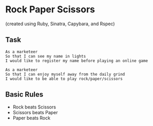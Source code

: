 # Rock Paper Scissors

(created using Ruby, Sinatra, Capybara, and Rspec)

Task
----

```
As a marketeer
So that I can see my name in lights
I would like to register my name before playing an online game
```

```
As a marketeer
So that I can enjoy myself away from the daily grind
I would like to be able to play rock/paper/scissors
```


## Basic Rules

- Rock beats Scissors
- Scissors beats Paper
- Paper beats Rock
